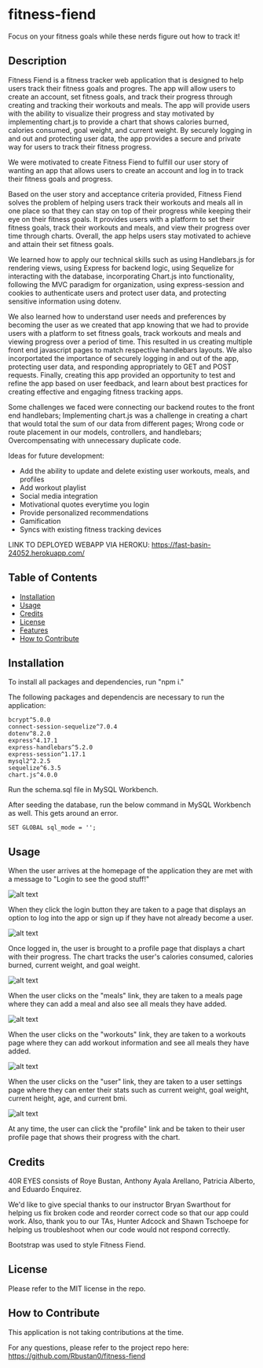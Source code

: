 # fitness-fiend

Focus on your fitness goals while these nerds figure out how to track it!

## Description

Fitness Fiend is a fitness tracker web application that is designed to help users track their fitness goals and progres.  The app will allow users to create an account, set fitness goals, and track their progress through creating and tracking their workouts and meals.  The app will provide users with the ability to visualize their progress and stay motivated by implementing chart.js to provide a chart that shows calories burned, calories consumed, goal weight, and current weight. By securely logging in and out and protecting user data, the app provides a secure and private way for users to track their fitness progress.

We were motivated to create Fitness Fiend to fulfill our user story of wanting an app that allows users to create an account and log in to track their fitness goals and progress. 

Based on the user story and acceptance criteria provided, Fitness Fiend solves the problem of helping users track their workouts and meals all in one place so that they can stay on top of their progress while keeping their eye on their fitness goals. It provides users with a platform to set their fitness goals, track their workouts and meals, and view their progress over time through charts. Overall, the app helps users stay motivated to achieve and attain their set fitness goals.  

We learned how to apply our technical skills such as using Handlebars.js for rendering views, using Express for backend logic, using Sequelize for interacting with the database, incorporating Chart.js into functionality, following the MVC paradigm for organization, using express-session and cookies to authenticate users and protect user data, and protecting sensitive information using dotenv. 

We also learned how to understand user needs and preferences by becoming the user as we created that app knowing that we had to provide users with a platform to set fitness goals, track workouts and meals and viewing progress over a period of time.  This resulted in us creating multiple front end javascript pages to match respective handlebars layouts.  We also incorportated the importance of securely logging in and out of the app, protecting user data, and responding appropriately to GET and POST requests. Finally, creating this app provided an opportunity to test and refine the app based on user feedback, and learn about best practices for creating effective and engaging fitness tracking apps.

Some challenges we faced were connecting our backend routes to the front end handlebars; Implementing chart.js was a challenge in creating a chart that would total the sum of our data from different pages; Wrong code or route placement in our models, controllers, and handlebars; Overcompensating with unnecessary duplicate code.  

Ideas for future development: 
- Add the ability to update and delete existing user workouts, meals, and profiles 
- Add workout playlist
- Social media integration
- Motivational quotes everytime you login
- Provide personalized recommendations
- Gamification
- Syncs with existing fitness tracking devices


LINK TO DEPLOYED WEBAPP VIA HEROKU: https://fast-basin-24052.herokuapp.com/


## Table of Contents 

- [Installation](#installation)
- [Usage](#usage)
- [Credits](#credits)
- [License](#license)
- [Features](#features)
- [How to Contribute](#how_to_contribute)


## Installation

To install all packages and dependencies, run "npm i."

The following packages and dependencis are necessary to run the application: 

    bcrypt^5.0.0
    connect-session-sequelize^7.0.4
    dotenv^8.2.0
    express^4.17.1
    express-handlebars^5.2.0
    express-session^1.17.1
    mysql2^2.2.5
    sequelize^6.3.5
    chart.js^4.0.0

Run the schema.sql file in MySQL Workbench.  

After seeding the database, run the below command in MySQL Workbench as well.  This gets around an error.  

    SET GLOBAL sql_mode = '';


## Usage

When the user arrives at the homepage of the application they are met with a message to "Login to see the good stuff!"  

![alt text](./assets/images/FF1.png)

When they click the login button they are taken to a page that displays an option to log into the app or sign up if they have not already become a user.  

![alt text](./assets/images/FF2.png)

Once logged in, the user is brought to a profile page that displays a chart with their progress.  The chart tracks the user's calories consumed, calories burned, current weight, and goal weight.  

![alt text](./assets/images/FF3.png)

When the user clicks on the "meals" link, they are taken to a meals page where they can add a meal and also see all meals they have added.  

![alt text](./assets/images/FF4.png)

When the user clicks on the "workouts" link, they are taken to a workouts page where they can add workout information and see all meals they have added.  

![alt text](./assets/images/FF5.png)

When the user clicks on the "user" link, they are taken to a user settings page where they can enter their stats such as current weight, goal weight, current height, age, and current bmi.  

![alt text](./assets/images/FF6.png)

At any time, the user can click the "profile" link and be taken to their user profile page that shows their progress with the chart.  


## Credits

40R EYES consists of Roye Bustan, Anthony Ayala Arellano, Patricia Alberto, and Eduardo Enquirez.  

We'd like to give special thanks to our instructor Bryan Swarthout for helping us fix broken code and reorder correct code so that our app could work.  Also, thank you to our TAs, Hunter Adcock and Shawn Tschoepe for helping us troubleshoot when our code would not respond correctly.  

Bootstrap was used to style Fitness Fiend.  

## License

Please refer to the MIT license in the repo.  


## How to Contribute

This application is not taking contributions at the time.  

For any questions, please refer to the project repo here: https://github.com/Rbustan0/fitness-fiend


